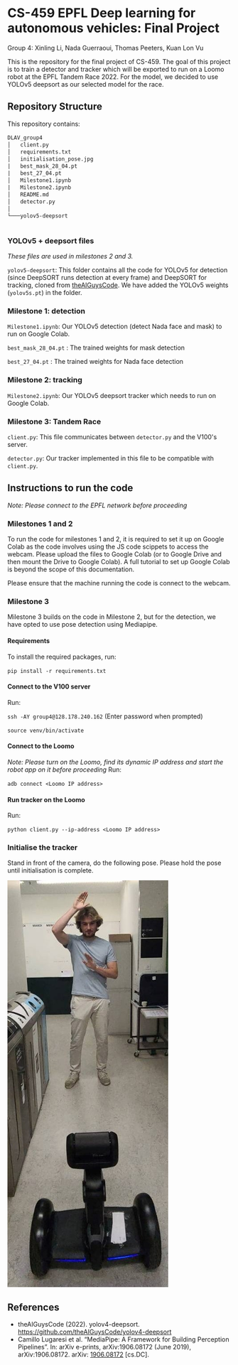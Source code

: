 # CS-459 EPFL Deep learning for autonomous vehicles: Final Project 
Group 4: Xinling Li, Nada Guerraoui, Thomas Peeters, Kuan Lon Vu

This is the repository for the final project of CS-459. The goal of this project is to train a detector and tracker which will be exported to run on a Loomo robot at the EPFL Tandem Race 2022. For the model, we decided to use YOLOv5 deepsort as our selected model for the race.

## Repository Structure
This repository contains:
```
DLAV_group4
│   client.py
│   requirements.txt
│   initialisation_pose.jpg
|   best_mask_28_04.pt
|   best_27_04.pt
│   Milestone1.ipynb
|   Milestone2.ipynb
│   README.md
│   detector.py
│
└───yolov5-deepsort
    
```
### YOLOv5 + deepsort files
*These files are used in milestones 2 and 3.*

`yolov5-deepsort`: This folder contains all the code for YOLOv5 for detection (since DeepSORT runs detection at every frame) and DeepSORT for tracking, cloned from [theAIGuysCode](https://github.com/theAIGuysCode/yolov4-deepsort). We have added the YOLOv5 weights (`yolov5s.pt`) in the folder.

### Milestone 1: detection

`Milestone1.ipynb`: Our YOLOv5 detection (detect Nada face and mask) to run on Google Colab.

`best_mask_28_04.pt` : The trained weights for mask detection

`best_27_04.pt` : The trained weights for Nada face detection

### Milestone 2: tracking
`Milestone2.ipynb`: Our YOLOv5 deepsort tracker which needs to run on Google Colab.

### Milestone 3: Tandem Race

`client.py`: This file communicates between `detector.py` and the V100's server.

`detector.py`: Our tracker implemented in this file to be compatible with `client.py`.


## Instructions to run the code
*Note: Please connect to the EPFL network before proceeding*

### Milestones 1 and 2
To run the code for milestones 1 and 2, it is required to set it up on Google Colab as the code involves using the JS code scippets to access the webcam. Please upload the files to Google Colab (or to Google Drive and then mount the Drive to Google Colab). A full tutorial to set up Google Colab is beyond the scope of this documentation.

Please ensure that the machine running the code is connect to the webcam.

### Milestone 3
Milestone 3 builds on the code in Milestone 2, but for the detection, we have opted to use pose detection using Mediapipe.

#### Requirements
To install the required packages, run:

`pip install -r requirements.txt`

#### Connect to the V100 server
Run:

`ssh -AY group4@128.178.240.162` (Enter password when prompted)

`source venv/bin/activate`

#### Connect to the Loomo
*Note: Please turn on the Loomo, find its dynamic IP address and start the robot app on it before proceeding*
Run:

`adb connect <Loomo IP address>`

#### Run tracker on the Loomo
Run:

`python client.py --ip-address <Loomo IP address>`

### Initialise the tracker
Stand in front of the camera, do the following pose. Please hold the pose until initialisation is complete.

![Initialisation pose](initialisation_pose.jpg)


## References
- theAIGuysCode (2022). yolov4-deepsort. https://github.com/theAIGuysCode/yolov4-deepsort
- Camillo Lugaresi et al. “MediaPipe: A Framework for Building Perception Pipelines”. In: arXiv e-prints, arXiv:1906.08172 (June 2019), arXiv:1906.08172. arXiv: [1906.08172](https://arxiv.org/abs/1906.08172) [cs.DC].
